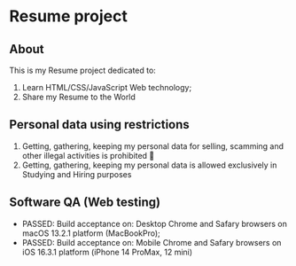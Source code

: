 # Resume project

## About

This is my Resume project dedicated to:

1. Learn HTML/CSS/JavaScript Web technology;
2. Share my Resume to the World

## Personal data using restrictions

1. Getting, gathering, keeping my personal data for selling, scamming and other illegal activities is prohibited 🚫
2. Getting, gathering, keeping my personal data is allowed exclusively in Studying and Hiring purposes

## Software QA (Web testing)

- PASSED: Build acceptance on: Desktop Chrome and Safary browsers on macOS 13.2.1 platform (MacBookPro);
- PASSED: Build acceptance on: Mobile Chrome and Safary browsers on iOS 16.3.1 platform (iPhone 14 ProMax, 12 mini)
